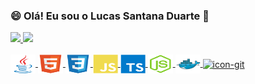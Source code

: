 <head>
  <link rel="stylesheet" href="https://cdn.jsdelivr.net/gh/devicons/devicon@v2.12.0/devicon.min.css">
</head>

### 😄 Olá! Eu sou o Lucas Santana Duarte 💬

<div>
  <a href="https://github.com/lucasduartedev">
  <img height="180em" src="https://github-readme-stats.vercel.app/api?username=lucasduartedev&show_icons=true&theme=merko&include_all_commits=true&count_private=true"/>
  <img height="180em" src="https://github-readme-stats.vercel.app/api/top-langs/?username=lucasduartedev&layout=compact&langs_count=7&theme=merko"/>
</div>

<!--
  https://github.com/devicons/devicon/tree/master/icons
  https://github.com/jmnote/z-icons
  https://www.flaticon.com/br/icones-gratis/github
-->

<div style="display: inline_block"><br>
  <img align="center" alt="icon-JAVA" height="30" width="40" src="https://raw.githubusercontent.com/devicons/devicon/master/icons/java/java-original.svg">
  <img align="center" alt="icon-HTML" height="30" width="40" src="https://raw.githubusercontent.com/devicons/devicon/master/icons/html5/html5-original.svg">
  <img align="center" alt="icon-CSS" height="30" width="40" src="https://raw.githubusercontent.com/devicons/devicon/master/icons/css3/css3-original.svg">
  <img align="center" alt="icon-Js" height="30" width="40" src="https://raw.githubusercontent.com/devicons/devicon/master/icons/javascript/javascript-plain.svg">
  <img align="center" alt="icon-Ts" height="30" width="40" src="https://raw.githubusercontent.com/devicons/devicon/master/icons/typescript/typescript-plain.svg">
  <img align="center" alt="icon-node" height="30" width="40" src="https://github.com/devicons/devicon/blob/master/icons/nodejs/nodejs-original.svg">
  <img align="center" alt="icon-node" height="30" width="40" src="https://github.com/devicons/devicon/blob/master/icons/docker/docker-original.svg">
  
  <img align="center" alt="icon-git" height="30" width="40" src="https://raw.githubusercontent.com/jmnote/z-icons/master/svg/git.svg">
  
  
</div>



<!--

🔭 🌱 👯 🤔 💬 📫 😄 ⚡

-->
